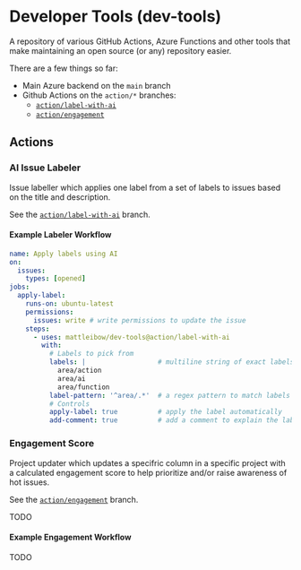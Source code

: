 # Developer Tools (dev-tools)

A repository of various GitHub Actions, Azure Functions and
other tools that make maintaining an open source (or any)
repository easier.

There are a few things so far:

* Main Azure backend on the `main` branch
* Github Actions on the `action/*` branches:
  * [`action/label-with-ai`](#ai-issue-labeler)  
  * [`action/engagement`](#engagement-score)  

## Actions

### AI Issue Labeler

Issue labeller which applies one label from a set of
labels to issues based on the title and description.

See the [`action/label-with-ai`](https://github.com/mattleibow/dev-tools/tree/action/label-with-ai) branch.

#### Example Labeler Workflow

```yml
name: Apply labels using AI
on:
  issues:
    types: [opened]
jobs:
  apply-label:
    runs-on: ubuntu-latest
    permissions:
      issues: write # write permissions to update the issue
    steps:
      - uses: mattleibow/dev-tools@action/label-with-ai
        with:
          # Labels to pick from
          labels: |                  # multiline string of exact labels
            area/action
            area/ai
            area/function
          label-pattern: '^area/.*'  # a regex pattern to match labels
          # Controls
          apply-label: true          # apply the label automatically
          add-comment: true          # add a comment to explain the label
```

### Engagement Score

Project updater which updates a specifric column in
a specific project with a calculated engagement score
to help prioritize and/or raise awareness of hot
issues.

See the [`action/engagement`](https://github.com/mattleibow/dev-tools/tree/action/engagement) branch.

TODO

#### Example Engagement Workflow

TODO
